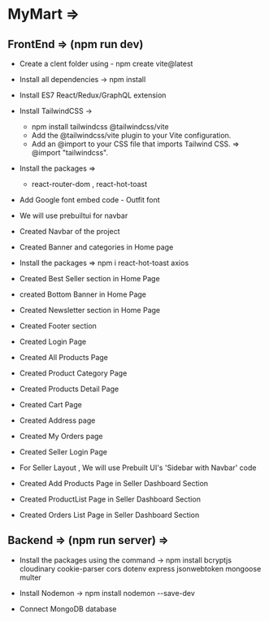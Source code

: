 # MyMart =>

## FrontEnd => (npm run dev)

- Create a clent folder using - npm create vite@latest

- Install all dependencies -> npm install

- Install ES7 React/Redux/GraphQL extension 

- Install TailwindCSS -> 
  - npm install tailwindcss @tailwindcss/vite
  - Add the @tailwindcss/vite plugin to your Vite configuration.
  - Add an @import to your CSS file that imports Tailwind CSS. => @import "tailwindcss".

- Install the packages =>
  - react-router-dom , react-hot-toast

- Add Google font embed code - Outfit font  

- We will use prebuiltui for navbar

- Created Navbar of the project

- Created Banner and categories in Home page

- Install the packages => npm i react-hot-toast axios

- Created Best Seller section in Home Page

- created Bottom Banner in Home Page

- Created Newsletter section in Home Page

- Created Footer section

- Created Login Page 

- Created All Products Page

- Created Product Category Page

- Created Products Detail Page 

- Created Cart Page

- Created Address page 

- Created My Orders page 

- Created Seller Login Page 

- For Seller Layout , We will use Prebuilt UI's 'Sidebar with Navbar' code

- Created Add Products Page in Seller Dashboard Section

- Created ProductList Page in Seller Dashboard Section

- Created Orders List Page in Seller Dashboard Section



## Backend => (npm run server) =>

- Install the packages using the command -> npm install bcryptjs cloudinary cookie-parser cors dotenv express jsonwebtoken mongoose multer 

- Install Nodemon -> npm install nodemon --save-dev

- Connect MongoDB database